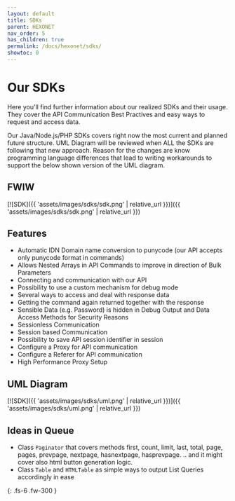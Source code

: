 ```yaml
---
layout: default
title: SDKs
parent: HEXONET
nav_order: 5
has_children: true
permalink: /docs/hexonet/sdks/
showtoc: 0
---
```


# Our SDKs

Here you'll find further information about our realized SDKs and their usage. They cover the API Communication Best Practives and easy ways to request and access data.

Our Java/Node.js/PHP SDKs covers right now the most current and planned future structure. UML Diagram will be reviewed when ALL the SDKs are following that new approach. Reason for the changes are know programming language differences that lead to writing workarounds to support the below shown version of the UML diagram.

## FWIW

[![SDK]({{ 'assets/images/sdks/sdk.png' | relative_url }})]({{ 'assets/images/sdks/sdk.png' | relative_url }})

## Features

- Automatic IDN Domain name conversion to punycode (our API accepts only punycode format in commands)
- Allows Nested Arrays in API Commands to improve in direction of Bulk Parameters
- Connecting and communication with our API
- Possibility to use a custom mechanism for debug mode
- Several ways to access and deal with response data
- Getting the command again returned together with the response
- Sensible Data (e.g. Password) is hidden in Debug Output and Data Access Methods for Security Reasons
- Sessionless Communication
- Session based Communication
- Possibility to save API session identifier in session
- Configure a Proxy for API communication
- Configure a Referer for API communication
- High Performance Proxy Setup

## UML Diagram

[![SDK]({{ 'assets/images/sdks/uml.png' | relative_url }})]({{ 'assets/images/sdks/uml.png' | relative_url }})

## Ideas in Queue

- Class `Paginator` that covers methods first, count, limit, last, total, page, pages, prevpage, nextpage, hasnextpage, hasprevpage.
  .. and it might cover also html button generation logic.
- Class `Table` and `HTMLTable` as simple ways to output List Queries accordingly in ease

{: .fs-6 .fw-300 }
